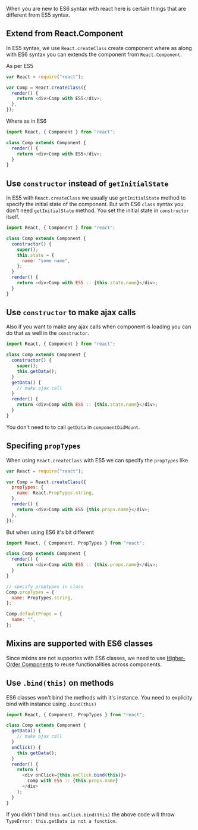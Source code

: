 <!--


---
 "ReactJS : writing in ES6"
excerpt: "When writing ReactJS components in ES6 here is the certain things that are different from ES5 syntax"
date: 2016-02-12 00:00:00 IST
updated: 2016-02-12 00:03:00 IST
categories: javascript
tags: reactjs
---

-->
<!DOCTYPE html>
<html>

<head>
  <title>basic-git-workflow</title>
  <meta charset="utf-8">
  <meta name="viewport" content="width=device-width, initial-scale=1.0">


  <link rel="stylesheet" href="./css/bootstrap.css">
  <link rel="stylesheet" href="./css/bootstrap.grid.css">
  <link rel="stylesheet" href="./css/bootstrap.min.css">
  <link rel="stylesheet" href="./css/bootstrap-reboot.min.css">
  <link rel="stylesheet" href="./css/bootstrap.css.map">
  <link rel="stylesheet" href="./css/blog-home.css">
  <link rel="stylesheet" href="./css/prism.css">
  <script async defer src="./css/prism.js"></script>
</head>
<!--------------------------------------------------------------------------------------------------->
<!--------------------------------------------------------------------------------------------------->
<!--------------------------------------------------------------------------------------------------->
<!--------------------------------------------------------------------------------------------------->
<!--------------------------------------------------------------------------------------------------->




<body>

When you are new to ES6 syntax with react here is certain things that are different from ES5 syntax.

## Extend from React.Component

In ES5 syntax, we use `React.createClass` create component where as along with ES6 syntax you can extends the component from `React.Component`.

As per ES5

```js
var React = require("react");

var Comp = React.createClass({
  render() {
    return <div>Comp with ES5</div>;
  },
});
```

Where as in ES6

```js
import React, { Component } from "react";

class Comp extends Component {
  render() {
    return <div>Comp with ES5</div>;
  }
}
```

## Use `constructor` instead of `getInitialState`

In ES5 with `React.createClass` we usually use `getInitialState` method to specify the initial state of the component. But with ES6 `class` syntax you don't need `getInitialState` method. You set the initial state in `constructor` itself.

```js
import React, { Component } from "react";

class Comp extends Component {
  constructor() {
    super();
    this.state = {
      name: "some name",
    };
  }
  render() {
    return <div>Comp with ES5 :: {this.state.name}</div>;
  }
}
```

## Use `constructor` to make ajax calls

Also if you want to make any ajax calls when component is loading you can do that as well in the `constructor`.

```js
import React, { Component } from "react";

class Comp extends Component {
  constructor() {
    super();
    this.getData();
  }
  getData() {
    // make ajax call
  }
  render() {
    return <div>Comp with ES5 :: {this.state.name}</div>;
  }
}
```

You don't need to to call `getData` in `componentDidMount`.

## Specifing `propTypes`

When using `React.createClass` with ES5 we can specify the `propTypes` like

```js
var React = require("react");

var Comp = React.createClass({
  propTypes: {
    name: React.PropTypes.string,
  },
  render() {
    return <div>Comp with ES5 {this.props.name}</div>;
  },
});
```

But when using ES6 it's bit different

```js
import React, { Component, PropTypes } from "react";

class Comp extends Component {
  render() {
    return <div>Comp with ES5 :: {this.props.name}</div>;
  }
}

// specify proptypes in class
Comp.propTypes = {
  name: PropTypes.string,
};

Comp.defaultProps = {
  name: "",
};
```

## Mixins are supported with ES6 classes

Since mixins are not supportes with ES6 classes, we need to use [Higher-Order Components](https://gist.github.com/sebmarkbage/ef0bf1f338a7182b6775) to reuse functionalities across components.

## Use `.bind(this)` on methods

ES6 classes won't bind the methods with it's instance. You need to explicity bind with instance using `.bind(this)`

```js
import React, { Component, PropTypes } from "react";

class Comp extends Component {
  getData() {
    // make ajax call
  }
  onClick() {
    this.getData();
  }
  render() {
    return (
      <div onClick={this.onClick.bind(this)}>
        Comp with ES5 :: {this.props.name}
      </div>
    );
  }
}
```

If you didn't bind `this.onClick.bind(this)` the above code will throw `TypeError: this.getData is not a function`.
